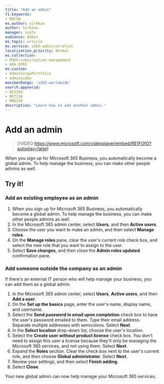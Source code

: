 ```yaml
---
title: "Add an admin"
f1.keywords:
- NOCSH
ms.author: sirkkuw
author: Sirkkuw
manager: scotv
audience: Admin
ms.topic: article
ms.service: o365-administration
localization_priority: Normal
ms.collection: 
- M365-subscription-management 
- Adm_O365
ms.custom: 
- AdminSurgePortfolio
- adminvideo
monikerRange: 'o365-worldwide'
search.appverid:
- BCS160
- MET150
- MOE150
description: "Learn how to add another admin."
---
```


# Add an admin

> [!VIDEO https://www.microsoft.com/videoplayer/embed/RE1FOfO?autoplay=false]

When you sign up for Microsoft 365 Business, you automatically become a global admin. To help manage the business, you can make other people admins as well. 

## Try it!

### Add an existing employee as an admin

1. When you sign up for Microsoft 365 Business, you automatically become a global admin. To help manage the business, you can make other people admins as well. 
1. In the Microsoft 365 admin center, select **Users**, and then **Active users**.
1. Choose the user you want to make an admin, and then select **Manage roles**.
1. On the **Manage roles** pane, clear the user's current role check box, and select the new role that you want to assign to the user.
1. Select **Save changes**, and then close the **Admin roles updated** confirmation pane.

### Add someone outside the company as an admin

If there's an external IT person who will help manage your business, you can add them as a global admin.

1. In the Microsoft 365 admin center, select **Users**, **Active users**, and then **Add a user**.
1. On the **Set up the basics** page, enter the user's name, display name, and username.
1. Select the **Send password in email upon completion** check box to have the user's password emailed to them. Type their email address. Separate multiple addresses with semicolons. Select **Next**.
1. In the **Select location** drop-down list, choose the user's location.
1. Select the **Create user without product license** check box. You don't need to assign this user a license because they'll only be managing the Microsoft 365 services, and not using them. Select **Next**.
1. Expand the **Roles** section. Clear the check box next to the user's current role, and then choose **Global administrator**. Select **Next**.
1. Review your settings, and then select **Finish adding**.
1. Select **Close**.

Your new global admin can now help manage your Microsoft 365 services.
